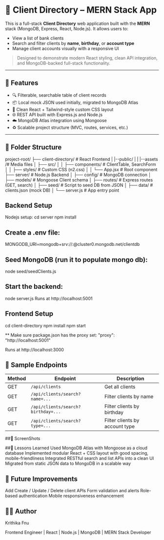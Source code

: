# 🧾 Client Directory – MERN Stack App

This is a full-stack **Client Directory** web application built with the **MERN** stack (MongoDB, Express, React, Node.js). It allows users to:

- View a list of bank clients
- Search and filter clients by **name**, **birthday**, or **account type**
- Manage client accounts visually with a responsive UI

> Designed to demonstrate modern React styling, clean API integration, and MongoDB-backed full-stack functionality.

---

## 🚀 Features

- 🔍 Filterable, searchable table of client records
- 📦 Local mock JSON used initially, migrated to MongoDB Atlas
- 🧾 Clean React + Tailwind-style custom CSS layout
- 🌐 REST API built with Express.js and Node.js
- ☁️ MongoDB Atlas integration using Mongoose
- ♻️ Scalable project structure (MVC, routes, services, etc.)

---

## 📂 Folder Structure
project-root/
├── client-directory/ # React Frontend
| |--public/
| | |--assets /# Media files
│ ├── src/
│ │ ├── components/ # ClientTable, SearchForm
│ │ ├── styles/ # Custom CSS (n2.css)
│ │ └── App.jsx # Root component
├── server/ # Node.js Backend
│ ├── config/ # MongoDB connection
│ ├── models/ # Mongoose Client schema
│ ├── routes/ # Express routes (GET, search)
│ ├── seed/ # Script to seed DB from JSON
│ ├── data/ # clients.json (mock DB)
│ └── server.js # App entry point


## Backend Setup
Nodejs setup:
cd server
npm install

## Create a .env file:
MONGODB_URI=mongodb+srv://<your-username>:<your-password>@cluster0.mongodb.net/clientdb

## Seed MongoDB (run it to populate mongo db):
node seed/seedClients.js

## Start the backend:
node server.js
Runs at http://localhost:5001


## Frontend Setup
cd client-directory
npm install
npm start

** Make sure package.json has the proxy set:
"proxy": "http://localhost:5001"

Runs at http://localhost:3000


## 🧪 Sample Endpoints
| Method | Endpoint                           | Description                    |
| ------ | ---------------------------------- | ------------------------------ |
| GET    | `/api/clients`                     | Get all clients                |
| GET    | `/api/clients/search?name=...`     | Filter clients by name         |
| GET    | `/api/clients/search?birthday=...` | Filter clients by birthday     |
| GET    | `/api/clients/search?type=...`     | Filter clients by account type |

##📸 ScreenShots






##🧠 Lessons Learned
Used MongoDB Atlas with Mongoose as a cloud database
Implemented modular React + CSS layout with good spacing, mobile-friendliness
Integrated RESTful search and list APIs into a clean UI
Migrated from static JSON data to MongoDB in a scalable way

## 📝 Future Improvements
Add Create / Update / Delete client APIs
Form validation and alerts
Role-based authentication
Mobile responsiveness enhancement

## 👩‍💻 Author
Krithika Fnu

Frontend Engineer | React | Node.js | MongoDB | MERN Stack Developer